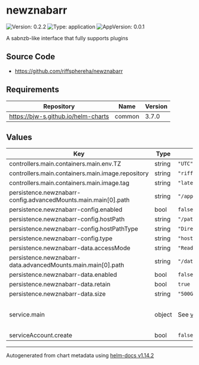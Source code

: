 # newznabarr

![Version: 0.2.2](https://img.shields.io/badge/Version-0.2.2-informational?style=flat-square) ![Type: application](https://img.shields.io/badge/Type-application-informational?style=flat-square) ![AppVersion: 0.0.1](https://img.shields.io/badge/AppVersion-0.0.1-informational?style=flat-square)

A sabnzb-like interface that fully supports plugins

## Source Code

* <https://github.com/riffsphereha/newznabarr>

## Requirements

| Repository | Name | Version |
|------------|------|---------|
| https://bjw-s.github.io/helm-charts | common | 3.7.0 |

## Values

| Key | Type | Default | Description |
|-----|------|---------|-------------|
| controllers.main.containers.main.env.TZ | string | `"UTC"` |  |
| controllers.main.containers.main.image.repository | string | `"riffsphereha/newznabarr"` |  |
| controllers.main.containers.main.image.tag | string | `"latest"` |  |
| persistence.newznabarr-config.advancedMounts.main.main[0].path | string | `"/app/config"` |  |
| persistence.newznabarr-config.enabled | bool | `false` |  |
| persistence.newznabarr-config.hostPath | string | `"/path/to/your/config/newznabarr"` |  |
| persistence.newznabarr-config.hostPathType | string | `"DirectoryOrCreate"` |  |
| persistence.newznabarr-config.type | string | `"hostPath"` |  |
| persistence.newznabarr-data.accessMode | string | `"ReadWriteOnce"` |  |
| persistence.newznabarr-data.advancedMounts.main.main[0].path | string | `"/data/downloads/downloadarr"` |  |
| persistence.newznabarr-data.enabled | bool | `false` |  |
| persistence.newznabarr-data.retain | bool | `true` |  |
| persistence.newznabarr-data.size | string | `"500Gi"` |  |
| service.main | object | See [values.yaml](./values.yaml) | Configures service settings for the chart. |
| serviceAccount.create | bool | `false` |  |

----------------------------------------------
Autogenerated from chart metadata using [helm-docs v1.14.2](https://github.com/norwoodj/helm-docs/releases/v1.14.2)
